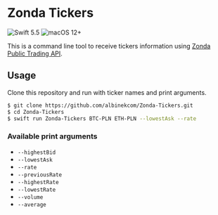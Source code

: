 # Zonda Tickers

![Swift 5.5](https://img.shields.io/badge/Swift-5.5-orange.svg)
![macOS 12+](https://img.shields.io/badge/macOS-12+-lightgrey.svg)

This is a command line tool to receive tickers information using [Zonda Public Trading API](https://docs.zonda.exchange/reference).

## Usage

Clone this repository and run with ticker names and print arguments.

```bash
$ git clone https://github.com/albinekcom/Zonda-Tickers.git
$ cd Zonda-Tickers
$ swift run Zonda-Tickers BTC-PLN ETH-PLN --lowestAsk --rate
```

### Available print arguments

- `--highestBid`
- `--lowestAsk`
- `--rate`
- `--previousRate`
- `--highestRate`
- `--lowestRate`
- `--volume`
- `--average`

